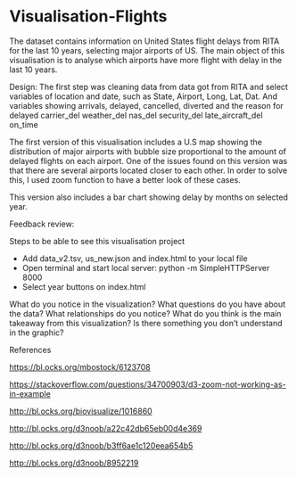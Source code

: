 # Visualisation-Flights

The dataset contains information on United States flight delays from RITA for the last 10 years, selecting major airports of US. The main object of this visualisation is to analyse which airports have more flight with delay in the last 10 years. 

Design: The first step was cleaning data from data got from RITA and select variables of location and date, such as
State, Airport, Long, Lat, Dat. And variables showing arrivals, delayed, cancelled,	diverted and the reason for delayed
carrier_del	weather_del	nas_del	security_del	late_aircraft_del	on_time

The first version of this visualisation includes a U.S map showing the distribution of major airports with bubble size proportional to the amount of delayed flights on each airport. One of the issues found on this version was that there are several airports located closer to each other. In order to solve this, I used zoom function to have a better look of these cases.

This version also includes a bar chart showing delay by months on selected year.

Feedback review:

Steps to be able to see this visualisation project
- Add data_v2.tsv, us_new.json and index.html to your local file
- Open terminal and start local server: python -m SimpleHTTPServer 8000
- Select year buttons on index.html

What do you notice in the visualization?
What questions do you have about the data?
What relationships do you notice?
What do you think is the main takeaway from this visualization?
Is there something you don’t understand in the graphic?

References

https://bl.ocks.org/mbostock/6123708

https://stackoverflow.com/questions/34700903/d3-zoom-not-working-as-in-example

http://bl.ocks.org/biovisualize/1016860

http://bl.ocks.org/d3noob/a22c42db65eb00d4e369

http://bl.ocks.org/d3noob/b3ff6ae1c120eea654b5

http://bl.ocks.org/d3noob/8952219



